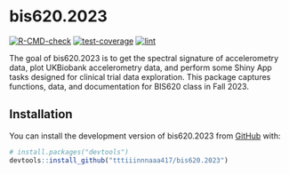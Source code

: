 
<!-- README.md is generated from README.Rmd. Please edit that file -->

# bis620.2023

<!-- badges: start -->
[![R-CMD-check](https://github.com/tttiiinnnaaa417/bis620.2023/actions/workflows/R-CMD-check.yaml/badge.svg)](https://github.com/tttiiinnnaaa417/bis620.2023/actions/workflows/R-CMD-check.yaml)
[![test-coverage](https://github.com/tttiiinnnaaa417/bis620.2023/actions/workflows/test-coverage.yaml/badge.svg)](https://github.com/tttiiinnnaaa417/bis620.2023/actions/workflows/test-coverage.yaml)
[![lint](https://github.com/tttiiinnnaaa417/bis620.2023/actions/workflows/lint.yaml/badge.svg)](https://github.com/tttiiinnnaaa417/bis620.2023/actions/workflows/lint.yaml)
<!-- badges: end -->

The goal of bis620.2023 is to get the spectral signature of accelerometry data, plot UKBiobank accelerometry data, and perform some Shiny App tasks designed for clinical trial data exploration. This package captures functions, data, and documentation for BIS620 class in Fall 2023.

## Installation

You can install the development version of bis620.2023 from
[GitHub](https://github.com/) with:

``` r
# install.packages("devtools")
devtools::install_github("tttiiinnnaaa417/bis620.2023")
